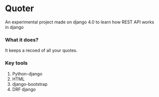 # Quoter
An experimental project made on django 4.0 to learn how REST API works in django

### What it does?
It keeps a recoed of all your quotes. 

### Key tools 
1. Python-django
2. HTML 
3. django-bootstrap
4. DRF django

